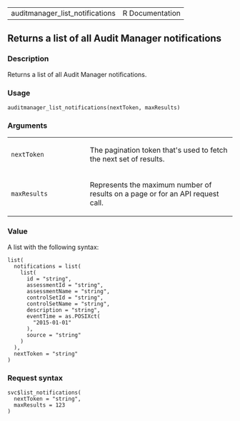 <table style="width: 100%;">
<tbody>
<tr class="odd">
<td>auditmanager_list_notifications</td>
<td style="text-align: right;">R Documentation</td>
</tr>
</tbody>
</table>

## Returns a list of all Audit Manager notifications

### Description

Returns a list of all Audit Manager notifications.

### Usage

    auditmanager_list_notifications(nextToken, maxResults)

### Arguments

<table>
<colgroup>
<col style="width: 35%" />
<col style="width: 65%" />
</colgroup>
<tbody>
<tr class="odd">
<td><code
id="auditmanager_list_notifications_:_nextToken">nextToken</code></td>
<td><p>The pagination token that's used to fetch the next set of
results.</p></td>
</tr>
<tr class="even">
<td><code
id="auditmanager_list_notifications_:_maxResults">maxResults</code></td>
<td><p>Represents the maximum number of results on a page or for an API
request call.</p></td>
</tr>
</tbody>
</table>

### Value

A list with the following syntax:

    list(
      notifications = list(
        list(
          id = "string",
          assessmentId = "string",
          assessmentName = "string",
          controlSetId = "string",
          controlSetName = "string",
          description = "string",
          eventTime = as.POSIXct(
            "2015-01-01"
          ),
          source = "string"
        )
      ),
      nextToken = "string"
    )

### Request syntax

    svc$list_notifications(
      nextToken = "string",
      maxResults = 123
    )
